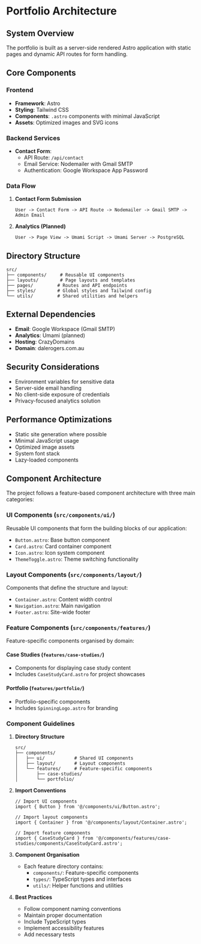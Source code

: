 # Portfolio Architecture

## System Overview

The portfolio is built as a server-side rendered Astro application with static pages and dynamic API routes for form handling.

## Core Components

### Frontend

- **Framework**: Astro
- **Styling**: Tailwind CSS
- **Components**: `.astro` components with minimal JavaScript
- **Assets**: Optimized images and SVG icons

### Backend Services

- **Contact Form**:
  - API Route: `/api/contact`
  - Email Service: Nodemailer with Gmail SMTP
  - Authentication: Google Workspace App Password

### Data Flow

1. **Contact Form Submission**

   ```
   User -> Contact Form -> API Route -> Nodemailer -> Gmail SMTP -> Admin Email
   ```

2. **Analytics (Planned)**
   ```
   User -> Page View -> Umami Script -> Umami Server -> PostgreSQL
   ```

## Directory Structure

```
src/
├── components/     # Reusable UI components
├── layouts/        # Page layouts and templates
├── pages/         # Routes and API endpoints
├── styles/        # Global styles and Tailwind config
└── utils/         # Shared utilities and helpers
```

## External Dependencies

- **Email**: Google Workspace (Gmail SMTP)
- **Analytics**: Umami (planned)
- **Hosting**: CrazyDomains
- **Domain**: dalerogers.com.au

## Security Considerations

- Environment variables for sensitive data
- Server-side email handling
- No client-side exposure of credentials
- Privacy-focused analytics solution

## Performance Optimizations

- Static site generation where possible
- Minimal JavaScript usage
- Optimized image assets
- System font stack
- Lazy-loaded components

## Component Architecture

The project follows a feature-based component architecture with three main categories:

### UI Components (`src/components/ui/`)

Reusable UI components that form the building blocks of our application:

- `Button.astro`: Base button component
- `Card.astro`: Card container component
- `Icon.astro`: Icon system component
- `ThemeToggle.astro`: Theme switching functionality

### Layout Components (`src/components/layout/`)

Components that define the structure and layout:

- `Container.astro`: Content width control
- `Navigation.astro`: Main navigation
- `Footer.astro`: Site-wide footer

### Feature Components (`src/components/features/`)

Feature-specific components organised by domain:

#### Case Studies (`features/case-studies/`)

- Components for displaying case study content
- Includes `CaseStudyCard.astro` for project showcases

#### Portfolio (`features/portfolio/`)

- Portfolio-specific components
- Includes `SpinningLogo.astro` for branding

### Component Guidelines

1. **Directory Structure**

   ```
   src/
   ├── components/
   │   ├── ui/           # Shared UI components
   │   ├── layout/       # Layout components
   │   └── features/     # Feature-specific components
   │       ├── case-studies/
   │       └── portfolio/
   ```

2. **Import Conventions**

   ```astro
   // Import UI components
   import { Button } from '@/components/ui/Button.astro';

   // Import layout components
   import { Container } from '@/components/layout/Container.astro';

   // Import feature components
   import { CaseStudyCard } from '@/components/features/case-studies/components/CaseStudyCard.astro';
   ```

3. **Component Organisation**

   - Each feature directory contains:
     - `components/`: Feature-specific components
     - `types/`: TypeScript types and interfaces
     - `utils/`: Helper functions and utilities

4. **Best Practices**
   - Follow component naming conventions
   - Maintain proper documentation
   - Include TypeScript types
   - Implement accessibility features
   - Add necessary tests
